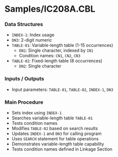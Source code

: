 # Samples/IC208A.CBL

### Data Structures
- `INDEX-1`: Index usage
- `DN3`: 2-digit numeric
- `TABLE-01`: Variable-length table (1-15 occurrences)
  - `DN1`: Single character, indexed by `IN1`
  - Condition names: `CN1`, `CN2`, `CN3`
- `TABLE-02`: Fixed-length table (8 occurrences)
  - `DN2`: Single character

### Inputs / Outputs
- Input parameters: `TABLE-01`, `TABLE-02`, `INDEX-1`, `DN3`

### Main Procedure
- Sets index using `INDEX-1`
- Searches variable-length table `TABLE-01`
- Tests condition names
- Modifies `TABLE-02` based on search results
- Updates `INDEX-1` and `DN3` for calling program
- Uses `SEARCH` statement for table operations
- Demonstrates variable-length table capability
- Tests condition names defined in Linkage Section